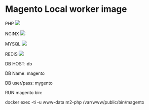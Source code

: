 # Magento Local worker image


PHP [![](https://images.microbadger.com/badges/image/mygento/php:5.6-fpm.svg)](https://microbadger.com/images/mygento/php:5.6-fpm)

NGINX [![](https://images.microbadger.com/badges/image/mygento/nginx:backports.svg)](https://microbadger.com/images/mygento/nginx:backports)

MYSQL
[![](https://images.microbadger.com/badges/image/mygento/mysql:5.6.svg)](https://microbadger.com/images/mygento/mysql:5.6)


REDIS
[![](https://images.microbadger.com/badges/image/redis:3.svg)](https://microbadger.com/images/redis:3)


DB HOST: db

DB Name: magento

DB user/pass: mygento

RUN magento bin:

docker exec -ti -u www-data m2-php /var/www/public/bin/magento
